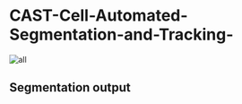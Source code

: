 # CAST-Cell-Automated-Segmentation-and-Tracking-
![all](https://user-images.githubusercontent.com/13536091/74332724-afe9f500-4d96-11ea-8b69-44f8ff38bc3c.gif)


## Segmentation output

